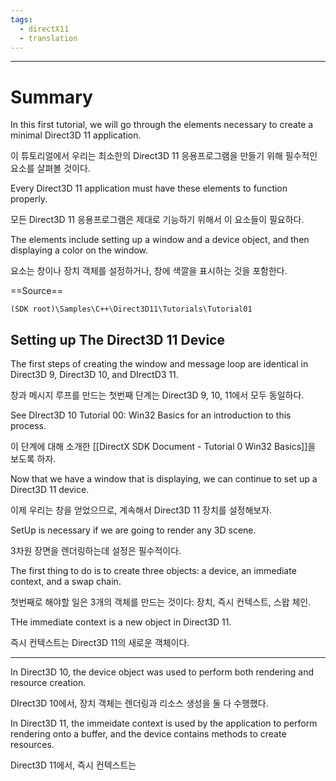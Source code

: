 ```yaml
---
tags:
  - directX11
  - translation
---
```

---

# Summary

In this first tutorial, we will go through the elements necessary to create a minimal Direct3D 11 application.

이 튜토리얼에서 우리는 최소한의 Direct3D 11 응용프로그램을 만들기 위해 필수적인 요소를 살펴볼 것이다.

Every Direct3D 11 application must have these elements to function properly.

모든 Direct3D 11 응용프로그램은 제대로 기능하기 위해서 이 요소들이 필요하다.

The elements include setting up a window and a device object, and then displaying a color on the window.

요소는 창이나 장치 객체를 설정하거나, 창에 색깔을 표시하는 것을 포함한다.

==Source==

`(SDK root)\Samples\C++\Direct3D11\Tutorials\Tutorial01`

## Setting up The Direct3D 11 Device

The first steps of creating the window and message loop are identical in Direct3D 9, Direct3D 10, and DIrectD3 11.

창과 메시지 루프를 만드는 첫번째 단계는 Direct3D 9, 10, 11에서 모두 동일하다.

See DIrect3D 10 Tutorial 00: Win32 Basics for an introduction to this process.

이 단계에 대해 소개한 [[DirectX SDK Document - Tutorial 0 Win32 Basics]]을 보도록 하자.

Now that we have a window that is displaying, we can continue to set up a Direct3D 11 device.

이제 우리는 창을 얻었으므로, 계속해서 Direct3D 11 장치를 설정해보자.

SetUp is necessary if we are going to render any 3D scene.

3차원 장면을 렌더링하는데 설정은 필수적이다.

The first thing to do is to create three objects: a device, an immediate context, and a swap chain.

첫번째로 해야할 일은 3개의 객체를 만드는 것이다: 장치, 즉시 컨텍스트, 스왑 체인.

THe immediate context is a new object in Direct3D 11.

즉시 컨텍스트는 Direct3D 11의 새로운 객체이다.

---

In Direct3D 10, the device object was used to perform both rendering and resource creation.

DIrect3D 10에서, 장치 객체는 렌더링과 리소스 생성을 둘 다 수행했다.

In Direct3D 11, the immeidate context is used by the application to perform rendering onto a buffer, and the device contains methods to create resources.

Direct3D 11에서, 즉시 컨텍스트는